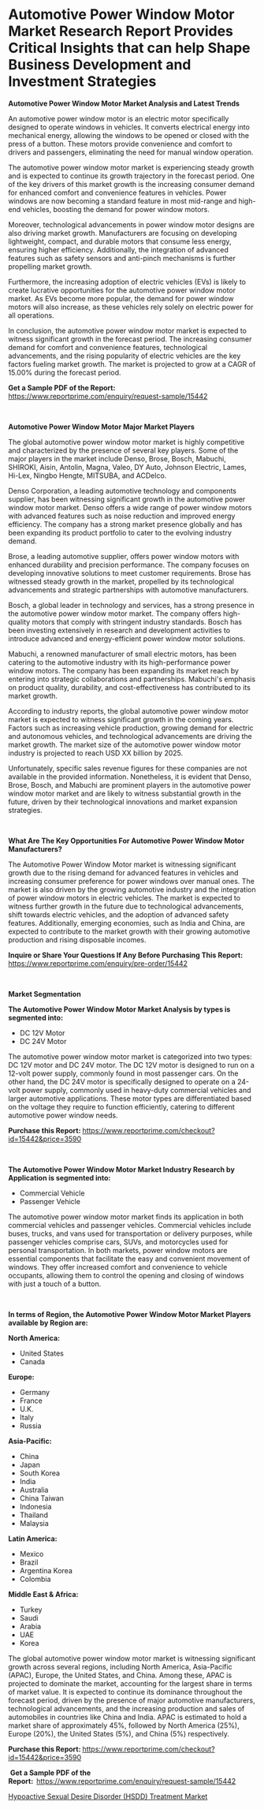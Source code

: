 <p><h1>Automotive Power Window Motor Market Research Report Provides Critical Insights that can help Shape Business Development and Investment Strategies</h1></p><p><strong>Automotive Power Window Motor Market Analysis and Latest Trends</strong></p>
<p><p>An automotive power window motor is an electric motor specifically designed to operate windows in vehicles. It converts electrical energy into mechanical energy, allowing the windows to be opened or closed with the press of a button. These motors provide convenience and comfort to drivers and passengers, eliminating the need for manual window operation.</p><p>The automotive power window motor market is experiencing steady growth and is expected to continue its growth trajectory in the forecast period. One of the key drivers of this market growth is the increasing consumer demand for enhanced comfort and convenience features in vehicles. Power windows are now becoming a standard feature in most mid-range and high-end vehicles, boosting the demand for power window motors.</p><p>Moreover, technological advancements in power window motor designs are also driving market growth. Manufacturers are focusing on developing lightweight, compact, and durable motors that consume less energy, ensuring higher efficiency. Additionally, the integration of advanced features such as safety sensors and anti-pinch mechanisms is further propelling market growth.</p><p>Furthermore, the increasing adoption of electric vehicles (EVs) is likely to create lucrative opportunities for the automotive power window motor market. As EVs become more popular, the demand for power window motors will also increase, as these vehicles rely solely on electric power for all operations.</p><p>In conclusion, the automotive power window motor market is expected to witness significant growth in the forecast period. The increasing consumer demand for comfort and convenience features, technological advancements, and the rising popularity of electric vehicles are the key factors fueling market growth. The market is projected to grow at a CAGR of 15.00% during the forecast period.</p></p>
<p><strong>Get a Sample PDF of the Report:&nbsp;</strong> <a href="https://www.reportprime.com/enquiry/request-sample/15442">https://www.reportprime.com/enquiry/request-sample/15442</a></p>
<p>&nbsp;</p>
<p><strong>Automotive Power Window Motor Major Market Players</strong></p>
<p><p>The global automotive power window motor market is highly competitive and characterized by the presence of several key players. Some of the major players in the market include Denso, Brose, Bosch, Mabuchi, SHIROKI, Aisin, Antolin, Magna, Valeo, DY Auto, Johnson Electric, Lames, Hi-Lex, Ningbo Hengte, MITSUBA, and ACDelco.</p><p>Denso Corporation, a leading automotive technology and components supplier, has been witnessing significant growth in the automotive power window motor market. Denso offers a wide range of power window motors with advanced features such as noise reduction and improved energy efficiency. The company has a strong market presence globally and has been expanding its product portfolio to cater to the evolving industry demand.</p><p>Brose, a leading automotive supplier, offers power window motors with enhanced durability and precision performance. The company focuses on developing innovative solutions to meet customer requirements. Brose has witnessed steady growth in the market, propelled by its technological advancements and strategic partnerships with automotive manufacturers.</p><p>Bosch, a global leader in technology and services, has a strong presence in the automotive power window motor market. The company offers high-quality motors that comply with stringent industry standards. Bosch has been investing extensively in research and development activities to introduce advanced and energy-efficient power window motor solutions.</p><p>Mabuchi, a renowned manufacturer of small electric motors, has been catering to the automotive industry with its high-performance power window motors. The company has been expanding its market reach by entering into strategic collaborations and partnerships. Mabuchi's emphasis on product quality, durability, and cost-effectiveness has contributed to its market growth.</p><p>According to industry reports, the global automotive power window motor market is expected to witness significant growth in the coming years. Factors such as increasing vehicle production, growing demand for electric and autonomous vehicles, and technological advancements are driving the market growth. The market size of the automotive power window motor industry is projected to reach USD XX billion by 2025.</p><p>Unfortunately, specific sales revenue figures for these companies are not available in the provided information. Nonetheless, it is evident that Denso, Brose, Bosch, and Mabuchi are prominent players in the automotive power window motor market and are likely to witness substantial growth in the future, driven by their technological innovations and market expansion strategies.</p></p>
<p>&nbsp;</p>
<p><strong>What Are The Key Opportunities For Automotive Power Window Motor Manufacturers?</strong></p>
<p><p>The Automotive Power Window Motor market is witnessing significant growth due to the rising demand for advanced features in vehicles and increasing consumer preference for power windows over manual ones. The market is also driven by the growing automotive industry and the integration of power window motors in electric vehicles. The market is expected to witness further growth in the future due to technological advancements, shift towards electric vehicles, and the adoption of advanced safety features. Additionally, emerging economies, such as India and China, are expected to contribute to the market growth with their growing automotive production and rising disposable incomes.</p></p>
<p><strong>Inquire or Share Your Questions If Any Before Purchasing This Report:</strong> <a href="https://www.reportprime.com/enquiry/pre-order/15442">https://www.reportprime.com/enquiry/pre-order/15442</a></p>
<p>&nbsp;</p>
<p><strong>Market Segmentation</strong></p>
<p><strong>The Automotive Power Window Motor Market Analysis by types is segmented into:</strong></p>
<p><ul><li>DC 12V Motor</li><li>DC 24V Motor</li></ul></p>
<p><p>The automotive power window motor market is categorized into two types: DC 12V motor and DC 24V motor. The DC 12V motor is designed to run on a 12-volt power supply, commonly found in most passenger cars. On the other hand, the DC 24V motor is specifically designed to operate on a 24-volt power supply, commonly used in heavy-duty commercial vehicles and larger automotive applications. These motor types are differentiated based on the voltage they require to function efficiently, catering to different automotive power window needs.</p></p>
<p><strong>Purchase this Report:&nbsp;</strong><a href="https://www.reportprime.com/checkout?id=15442&price=3590">https://www.reportprime.com/checkout?id=15442&price=3590</a></p>
<p>&nbsp;</p>
<p><strong>The Automotive Power Window Motor Market Industry Research by Application is segmented into:</strong></p>
<p><ul><li>Commercial Vehicle</li><li>Passenger Vehicle</li></ul></p>
<p><p>The automotive power window motor market finds its application in both commercial vehicles and passenger vehicles. Commercial vehicles include buses, trucks, and vans used for transportation or delivery purposes, while passenger vehicles comprise cars, SUVs, and motorcycles used for personal transportation. In both markets, power window motors are essential components that facilitate the easy and convenient movement of windows. They offer increased comfort and convenience to vehicle occupants, allowing them to control the opening and closing of windows with just a touch of a button.</p></p>
<p>&nbsp;</p>
<p><strong>In terms of Region, the Automotive Power Window Motor Market Players available by Region are:</strong></p>
<p>
    <p> <strong> North America: </strong>
        <ul>
            <li>United States</li>
            <li>Canada</li>
        </ul>
        </p> 
    <p> <strong> Europe: </strong>
        <ul>
            <li>Germany</li>
            <li>France</li>
            <li>U.K.</li>
            <li>Italy</li>
            <li>Russia</li>
        </ul>
        </p> 
    <p> <strong> Asia-Pacific: </strong>
        <ul>
            <li>China</li>
            <li>Japan</li>
            <li>South Korea</li>
            <li>India</li>
            <li>Australia</li>
            <li>China Taiwan</li>
            <li>Indonesia</li>
            <li>Thailand</li>
            <li>Malaysia</li>
        </ul>
        </p> 
    <p> <strong> Latin America: </strong>
        <ul>
            <li>Mexico</li>
            <li>Brazil</li>
            <li>Argentina Korea</li>
            <li>Colombia</li>
        </ul>
        </p> 
    <p> <strong> Middle East & Africa: </strong>
        <ul>
            <li>Turkey</li>
            <li>Saudi</li>
            <li>Arabia</li>
            <li>UAE</li>
            <li>Korea</li>
        </ul>
    </p>
    </p>
<p><p>The global automotive power window motor market is witnessing significant growth across several regions, including North America, Asia-Pacific (APAC), Europe, the United States, and China. Among these, APAC is projected to dominate the market, accounting for the largest share in terms of market value. It is expected to continue its dominance throughout the forecast period, driven by the presence of major automotive manufacturers, technological advancements, and the increasing production and sales of automobiles in countries like China and India. APAC is estimated to hold a market share of approximately 45%, followed by North America (25%), Europe (20%), the United States (5%), and China (5%) respectively.</p></p>
<p><strong>Purchase this Report: </strong><a href="https://www.reportprime.com/checkout?id=15442&price=3590">https://www.reportprime.com/checkout?id=15442&price=3590</a></p>
<p>&nbsp;<strong>Get a Sample PDF of the Report:&nbsp;&nbsp;</strong><a href="https://www.reportprime.com/enquiry/request-sample/15442">https://www.reportprime.com/enquiry/request-sample/15442</a></p>
<p><strong></strong></p>
<p><p><a href="https://medium.com/p/eba0a767e5f4/edit">Hypoactive Sexual Desire Disorder (HSDD) Treatment Market</a></p></p>